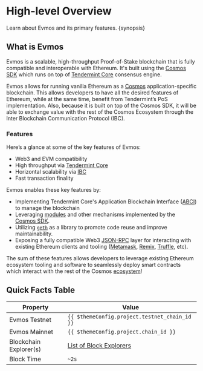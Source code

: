 <!--
order: 1
-->

# High-level Overview

Learn about Evmos and its primary features. {synopsis}

## What is Evmos

Evmos is a scalable, high-throughput Proof-of-Stake blockchain that is fully compatible and
interoperable with Ethereum.
It's built using the [Cosmos SDK](https://github.com/cosmos/cosmos-sdk/)
which runs on top of [Tendermint Core](https://github.com/tendermint/tendermint) consensus engine.

Evmos allows for running vanilla Ethereum as a [Cosmos](https://cosmos.network/)
application-specific blockchain. This allows developers to have all the desired features of
Ethereum, while at the same time, benefit from Tendermint’s PoS implementation. Also, because it is
built on top of the Cosmos SDK, it will be able to exchange value with the rest of the Cosmos
Ecosystem through the Inter Blockchain Communication Protocol (IBC).

### Features

Here’s a glance at some of the key features of Evmos:

* Web3 and EVM compatibility
* High throughput via [Tendermint Core](https://github.com/tendermint/tendermint)
* Horizontal scalability via [IBC](https://cosmos.network/ibc)
* Fast transaction finality

Evmos enables these key features by:

* Implementing Tendermint Core's Application Blockchain Interface
([ABCI](https://docs.tendermint.com/master/spec/abci/)) to manage the blockchain
* Leveraging [modules](https://docs.cosmos.network/main/building-modules/intro.html)
and other mechanisms implemented by the [Cosmos SDK](https://docs.cosmos.network/).
* Utilizing [`geth`](https://github.com/ethereum/go-ethereum) as a library
to promote code reuse and improve maintainability.
* Exposing a fully compatible Web3 [JSON-RPC](./../../developers/json-rpc/server.md) layer
  for interacting with existing Ethereum clients and tooling ([Metamask](./../../users/wallets/metamask.md),
  [Remix](./../../developers/tools/remix.md), [Truffle](./../../developers/tools/truffle.md), etc).

The sum of these features allows developers to leverage existing Ethereum ecosystem tooling and
software to seamlessly deploy smart contracts which interact with the rest of the Cosmos
[ecosystem](https://cosmos.network/ecosystem)!

## Quick Facts Table

| Property               | Value                                                      |
| ---------------------- | ---------------------------------------------------------- |
| Evmos Testnet          | `{{ $themeConfig.project.testnet_chain_id }}`              |
| Evmos Mainnet          | `{{ $themeConfig.project.chain_id }}`                      |
| Blockchain Explorer(s) | [List of Block Explorers](./../../developers/explorers.md) |
| Block Time             | `~2s`                                                      |
